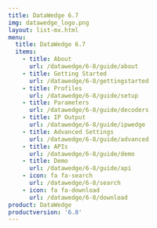 ```yaml
---
title: DataWedge 6.7
img: datawedge_logo.png
layout: list-mx.html
menu: 
  title: DataWedge 6.7
  items:
    - title: About
      url: /datawedge/6-8/guide/about
    - title: Getting Started
      url: /datawedge/6-8/gettingstarted
    - title: Profiles
      url: /datawedge/6-8/guide/setup
    - title: Parameters
      url: /datawedge/6-8/guide/decoders
    - title: IP Output
      url: /datawedge/6-8/guide/ipwedge
    - title: Advanced Settings
      url: /datawedge/6-8/guide/advanced
    - title: APIs
      url: /datawedge/6-8/guide/demo
    - title: Demo
      url: /datawedge/6-8/guide/api
    - icon: fa fa-search
      url: /datawedge/6-8/search
    - icon: fa fa-download
      url: /datawedge/6-8/download
product: DataWedge
productversion: '6.8'
---
```

